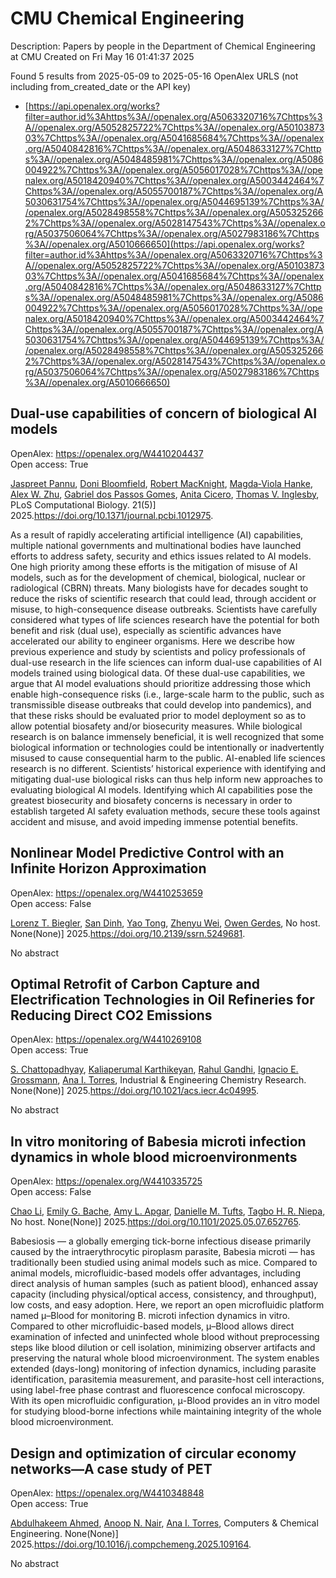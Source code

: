 # CMU Chemical Engineering
Description: Papers by people in the Department of Chemical Engineering at CMU
Created on Fri May 16 01:41:37 2025

Found 5 results from 2025-05-09 to 2025-05-16
OpenAlex URLS (not including from_created_date or the API key)
- [https://api.openalex.org/works?filter=author.id%3Ahttps%3A//openalex.org/A5063320716%7Chttps%3A//openalex.org/A5052825722%7Chttps%3A//openalex.org/A5010387303%7Chttps%3A//openalex.org/A5041685684%7Chttps%3A//openalex.org/A5040842816%7Chttps%3A//openalex.org/A5048633127%7Chttps%3A//openalex.org/A5048485981%7Chttps%3A//openalex.org/A5086004922%7Chttps%3A//openalex.org/A5056017028%7Chttps%3A//openalex.org/A5018420940%7Chttps%3A//openalex.org/A5003442464%7Chttps%3A//openalex.org/A5055700187%7Chttps%3A//openalex.org/A5030631754%7Chttps%3A//openalex.org/A5044695139%7Chttps%3A//openalex.org/A5028498558%7Chttps%3A//openalex.org/A5053252662%7Chttps%3A//openalex.org/A5028147543%7Chttps%3A//openalex.org/A5037506064%7Chttps%3A//openalex.org/A5027983186%7Chttps%3A//openalex.org/A5010666650](https://api.openalex.org/works?filter=author.id%3Ahttps%3A//openalex.org/A5063320716%7Chttps%3A//openalex.org/A5052825722%7Chttps%3A//openalex.org/A5010387303%7Chttps%3A//openalex.org/A5041685684%7Chttps%3A//openalex.org/A5040842816%7Chttps%3A//openalex.org/A5048633127%7Chttps%3A//openalex.org/A5048485981%7Chttps%3A//openalex.org/A5086004922%7Chttps%3A//openalex.org/A5056017028%7Chttps%3A//openalex.org/A5018420940%7Chttps%3A//openalex.org/A5003442464%7Chttps%3A//openalex.org/A5055700187%7Chttps%3A//openalex.org/A5030631754%7Chttps%3A//openalex.org/A5044695139%7Chttps%3A//openalex.org/A5028498558%7Chttps%3A//openalex.org/A5053252662%7Chttps%3A//openalex.org/A5028147543%7Chttps%3A//openalex.org/A5037506064%7Chttps%3A//openalex.org/A5027983186%7Chttps%3A//openalex.org/A5010666650)

## Dual-use capabilities of concern of biological AI models   

OpenAlex: https://openalex.org/W4410204437    
Open access: True
    
[Jaspreet Pannu](https://openalex.org/A5020208081), [Doni Bloomfield](https://openalex.org/A5102694663), [Robert MacKnight](https://openalex.org/A5060793099), [Magda‐Viola Hanke](https://openalex.org/A5083844769), [Alex W. Zhu](https://openalex.org/A5098777049), [Gabriel dos Passos Gomes](https://openalex.org/A5048633127), [Anita Cicero](https://openalex.org/A5052058831), [Thomas V. Inglesby](https://openalex.org/A5110586810), PLoS Computational Biology. 21(5)] 2025.https://doi.org/10.1371/journal.pcbi.1012975.
    
As a result of rapidly accelerating artificial intelligence (AI) capabilities, multiple national governments and multinational bodies have launched efforts to address safety, security and ethics issues related to AI models. One high priority among these efforts is the mitigation of misuse of AI models, such as for the development of chemical, biological, nuclear or radiological (CBRN) threats. Many biologists have for decades sought to reduce the risks of scientific research that could lead, through accident or misuse, to high-consequence disease outbreaks. Scientists have carefully considered what types of life sciences research have the potential for both benefit and risk (dual use), especially as scientific advances have accelerated our ability to engineer organisms. Here we describe how previous experience and study by scientists and policy professionals of dual-use research in the life sciences can inform dual-use capabilities of AI models trained using biological data. Of these dual-use capabilities, we argue that AI model evaluations should prioritize addressing those which enable high-consequence risks (i.e., large-scale harm to the public, such as transmissible disease outbreaks that could develop into pandemics), and that these risks should be evaluated prior to model deployment so as to allow potential biosafety and/or biosecurity measures. While biological research is on balance immensely beneficial, it is well recognized that some biological information or technologies could be intentionally or inadvertently misused to cause consequential harm to the public. AI-enabled life sciences research is no different. Scientists’ historical experience with identifying and mitigating dual-use biological risks can thus help inform new approaches to evaluating biological AI models. Identifying which AI capabilities pose the greatest biosecurity and biosafety concerns is necessary in order to establish targeted AI safety evaluation methods, secure these tools against accident and misuse, and avoid impeding immense potential benefits.    

    

## Nonlinear Model Predictive Control with an Infinite Horizon Approximation   

OpenAlex: https://openalex.org/W4410253659    
Open access: False
    
[Lorenz T. Biegler](https://openalex.org/A5052825722), [San Dinh](https://openalex.org/A5059801671), [Yao Tong](https://openalex.org/A5101449128), [Zhenyu Wei](https://openalex.org/A5054103149), [Owen Gerdes](https://openalex.org/A5117500212), No host. None(None)] 2025.https://doi.org/10.2139/ssrn.5249681.
    
No abstract    

    

## Optimal Retrofit of Carbon Capture and Electrification Technologies in Oil Refineries for Reducing Direct CO2 Emissions   

OpenAlex: https://openalex.org/W4410269108    
Open access: True
    
[S. Chattopadhyay](https://openalex.org/A5046238706), [Kaliaperumal Karthikeyan](https://openalex.org/A5086436082), [Rahul Gandhi](https://openalex.org/A5021607259), [Ignacio E. Grossmann](https://openalex.org/A5056017028), [Ana I. Torres](https://openalex.org/A5027983186), Industrial & Engineering Chemistry Research. None(None)] 2025.https://doi.org/10.1021/acs.iecr.4c04995.
    
No abstract    

    

## In vitro monitoring of Babesia microti infection dynamics in whole blood microenvironments   

OpenAlex: https://openalex.org/W4410335725    
Open access: False
    
[Chao Li](https://openalex.org/A5004641821), [Emily G. Bache](https://openalex.org/A5117533304), [Amy L. Apgar](https://openalex.org/A5117533305), [Danielle M. Tufts](https://openalex.org/A5089697602), [Tagbo H. R. Niepa](https://openalex.org/A5044695139), No host. None(None)] 2025.https://doi.org/10.1101/2025.05.07.652765.
    
Babesiosis — a globally emerging tick-borne infectious disease primarily caused by the intraerythrocytic piroplasm parasite, Babesia microti — has traditionally been studied using animal models such as mice. Compared to animal models, microfluidic-based models offer advantages, including direct analysis of human samples (such as patient blood), enhanced assay capacity (including physical/optical access, consistency, and throughput), low costs, and easy adoption. Here, we report an open microfluidic platform named μ–Blood for monitoring B. microti infection dynamics in vitro. Compared to other microfluidic-based models, μ–Blood allows direct examination of infected and uninfected whole blood without preprocessing steps like blood dilution or cell isolation, minimizing observer artifacts and preserving the natural whole blood microenvironment. The system enables extended (days-long) monitoring of infection dynamics, including parasite identification, parasitemia measurement, and parasite-host cell interactions, using label-free phase contrast and fluorescence confocal microscopy. With its open microfluidic configuration, μ-Blood provides an in vitro model for studying blood-borne infections while maintaining integrity of the whole blood microenvironment.    

    

## Design and optimization of circular economy networks—A case study of PET   

OpenAlex: https://openalex.org/W4410348848    
Open access: True
    
[Abdulhakeem Ahmed](https://openalex.org/A5111285949), [Anoop N. Nair](https://openalex.org/A5087391017), [Ana I. Torres](https://openalex.org/A5027983186), Computers & Chemical Engineering. None(None)] 2025.https://doi.org/10.1016/j.compchemeng.2025.109164.
    
No abstract    

    
